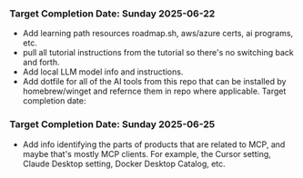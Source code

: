 ### Target Completion Date: Sunday 2025-06-22
- Add learning path resources roadmap.sh, aws/azure certs, ai programs, etc.  
- pull all tutorial instructions from the tutorial so there's no switching back and forth. 
- Add local LLM model info and instructions.  
- Add dotfile for all of the AI tools from this repo that can be installed by homebrew/winget and refernce them in repo where applicable. Target completion date: 

### Target Completion Date: Sunday 2025-06-25
- Add info identifying the parts of products that are related to MCP, and maybe that's mostly MCP clients.  For example, the Cursor setting, Claude Desktop setting, Docker Desktop Catalog, etc.
